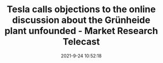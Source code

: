 ---
"title": "Tesla calls objections to the online discussion about the Grünheide plant unfounded - Market Research Telecast"
"date": "2021-9-24 10:52:18"
"feed_name": "GOOGLENEWSCONSTRUCTION"
"feed_website": "https://news.google.com/search?q=construction%2Bincident&hl=en-US&gl=US&ceid=US:en"
"feed_rss": "https://news.google.com/rss/search?q=construction%2Bincident&hl=en-US&gl=US&ceid=US:en"
"link": "https://marketresearchtelecast.com/tesla-calls-objections-to-the-online-discussion-about-the-grunheide-plant-unfounded/163536/"
"file": "_posts/2021-1-1-24c10384f9df369b82834293755250b2d7f9fbef.md"
"accident": "0"
"drilling": "0"
"dead": "0"
"injured": "0"
"where": "unknown site"
---